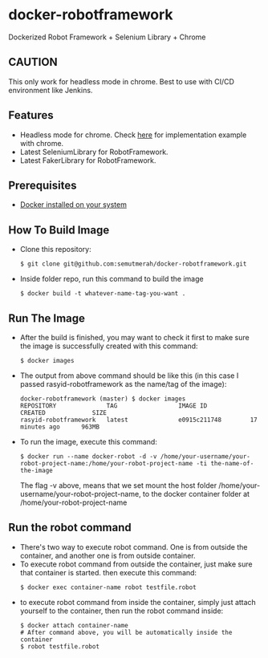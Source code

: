 # docker-robotframework
Dockerized Robot Framework + Selenium Library + Chrome

## CAUTION
This only work for headless mode in chrome. Best to use with CI/CD environment like Jenkins.

## Features
- Headless mode for chrome. Check [here](https://github.com/semutmerah/sab/blob/master/robotframework/headless-chrome.md) for implementation example with chrome.
- Latest SeleniumLibrary for RobotFramework.
- Latest FakerLibrary for RobotFramework.

## Prerequisites
- [Docker installed on your system](https://docs.docker.com/engine/installation/)

## How To Build Image
- Clone this repository:
  ```
  $ git clone git@github.com:semutmerah/docker-robotframework.git
  ```

- Inside folder repo, run this command to build the image
  ```
  $ docker build -t whatever-name-tag-you-want .
  ```
  
## Run The Image
- After the build is finished, you may want to check it first to make sure the image is successfully created with this command:
  ```
  $ docker images
  ```
  
- The output from above command should be like this (in this case I passed rasyid-robotframework as the name/tag of the image):
  ```
  docker-robotframework (master) $ docker images
  REPOSITORY              TAG                 IMAGE ID            CREATED             SIZE
  rasyid-robotframework   latest              e0915c211748        17 minutes ago      963MB
  ```
  
- To run the image, execute this command:
  ```
  $ docker run --name docker-robot -d -v /home/your-username/your-robot-project-name:/home/your-robot-project-name -ti the-name-of-the-image
  ```
  
  The flag -v above, means that we set mount the host folder /home/your-username/your-robot-project-name, to the docker container folder at /home/your-robot-project-name
  
## Run the robot command
- There's two way to execute robot command. One is from outside the container, and another one is from outside container.
- To execute robot command from outside the container, just make sure that container is started. then execute this command:
  ```
  $ docker exec container-name robot testfile.robot
  ```
- to execute robot command from inside the container, simply just attach yourself to the container, then run the robot command inside:
  ```
  $ docker attach container-name
  # After command above, you will be automatically inside the container
  $ robot testfile.robot
  ```

